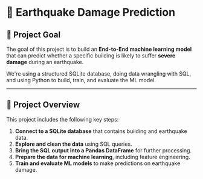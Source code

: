 # 🏢 Earthquake Damage Prediction

## 🎯 Project Goal

The goal of this project is to build an **End-to-End machine learning model** that can predict whether a specific building is likely to suffer **severe damage** during an earthquake.

We're using a structured SQLite database, doing data wrangling with SQL, and using Python to build, train, and evaluate the ML model.

---

## 🧭 Project Overview

This project includes the following key steps:

1. **Connect to a SQLite database** that contains building and earthquake data.
2. **Explore and clean the data** using SQL queries.
3. **Bring the SQL output into a Pandas DataFrame** for further processing.
4. **Prepare the data for machine learning**, including feature engineering.
5. **Train and evaluate ML models** to make predictions on earthquake damage.
